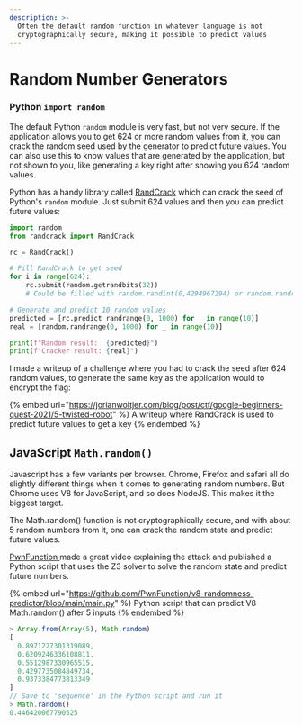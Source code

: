 ```yaml
---
description: >-
  Often the default random function in whatever language is not
  cryptographically secure, making it possible to predict values
---
```


# Random Number Generators

### Python `import random`

The default Python `random` module is very fast, but not very secure. If the application allows you to get 624 or more random values from it, you can crack the random seed used by the generator to predict future values. You can also use this to know values that are generated by the application, but not shown to you, like generating a key right after showing you 624 random values.&#x20;

Python has a handy library called [RandCrack](https://github.com/tna0y/Python-random-module-cracker) which can crack the seed of Python's `random` module. Just submit 624 values and then you can predict future values:&#x20;

```python
import random
from randcrack import RandCrack

rc = RandCrack()

# Fill RandCrack to get seed
for i in range(624):
	rc.submit(random.getrandbits(32))
	# Could be filled with random.randint(0,4294967294) or random.randrange(0,4294967294)

# Generate and predict 10 random values
predicted = [rc.predict_randrange(0, 1000) for _ in range(10)]
real = [random.randrange(0, 1000) for _ in range(10)]

print(f"Random result:  {predicted}")
print(f"Cracker result: {real}")
```

I made a writeup of a challenge where you had to crack the seed after 624 random values, to generate the same key as the application would to encrypt the flag:

{% embed url="https://jorianwoltjer.com/blog/post/ctf/google-beginners-quest-2021/5-twisted-robot" %}
A writeup where RandCrack is used to predict future values to get a key
{% endembed %}

## JavaScript `Math.random()`

Javascript has a few variants per browser. Chrome, Firefox and safari all do slightly different things when it comes to generating random numbers. But Chrome uses V8 for JavaScript, and so does NodeJS. This makes it the biggest target.&#x20;

The Math.random() function is not cryptographically secure, and with about 5 random numbers from it, one can crack the random state and predict future values.&#x20;

[PwnFunction ](https://www.youtube.com/watch?v=-h\_rj2-HP2E)made a great video explaining the attack and published a Python script that uses the Z3 solver to solve the random state and predict future numbers.&#x20;

{% embed url="https://github.com/PwnFunction/v8-randomness-predictor/blob/main/main.py" %}
Python script that can predict V8 Math.random() after 5 inputs
{% endembed %}

```javascript
> Array.from(Array(5), Math.random)
[
  0.8971227301319089,
  0.6209246336108811,
  0.5512987330965515,
  0.4297735084849734,
  0.9373384773813349
]
// Save to 'sequence' in the Python script and run it
> Math.random()
0.446420067790525
```
